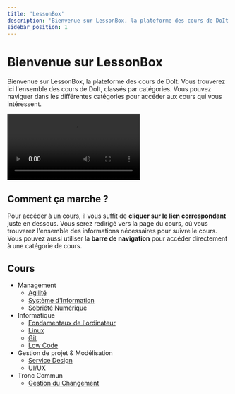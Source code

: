 ```yaml
---
title: 'LessonBox'
description: 'Bienvenue sur LessonBox, la plateforme des cours de DoIt'
sidebar_position: 1
---
```


# Bienvenue sur LessonBox
Bienvenue sur LessonBox, la plateforme des cours de DoIt. Vous trouverez ici l'ensemble des cours de DoIt, classés par catégories. Vous pouvez naviguer dans les différentes catégories pour accéder aux cours qui vous intéressent.

<div style={{'margin': 'auto', 'width': 'fit-content'}}>
<video style={{'max-height': 'min(50vh, 300px)'}} controls autoplay loop>
  <source src="/do_it/vid/happy_cat.mp4" type="video/mp4"/>
  Your browser does not support the video tag.
</video>
</div>

## Comment ça marche ?
Pour accéder à un cours, il vous suffit de **cliquer sur le lien correspondant** juste en dessous. Vous serez redirigé vers la page du cours, où vous trouverez l'ensemble des informations nécessaires pour suivre le cours.\
Vous pouvez aussi utiliser la **barre de navigation** pour accéder directement à une catégorie de cours.

## Cours
- Management
    - [Agilité](/cours/management/agile)
    - [Système d'Information](/cours/management/si)
    - [Sobriété Numérique](/cours/management/sobriete)
- Informatique
    - [Fondamentaux de l'ordinateur](/cours/info/bases/ordinateur)
    - [Linux](/cours/info/bases/linux)
    - [Git](/cours/info/bases/git)
    - [Low Code](/cours/info/low_code)
- Gestion de projet & Modélisation
    - [Service Design](/cours/gestion_modelisation/service_design)
    - [UI/UX](/cours/gestion_modelisation/ui_ux)
- Tronc Commun
    - [Gestion du Changement](/cours/tronc_commun/change_management)
